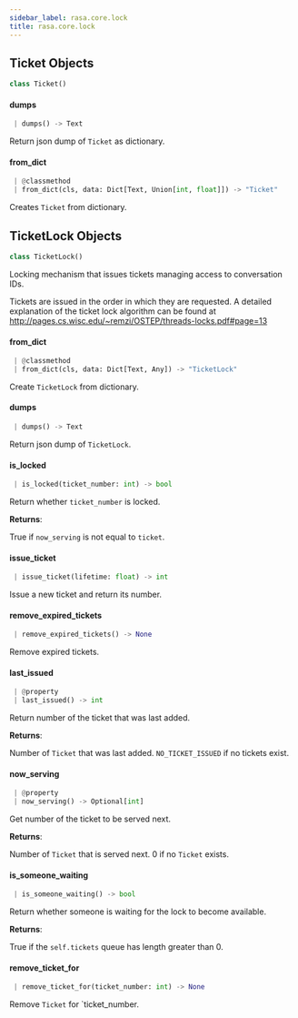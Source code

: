 ```yaml
---
sidebar_label: rasa.core.lock
title: rasa.core.lock
---
```

## Ticket Objects

```python
class Ticket()
```

#### dumps

```python
 | dumps() -> Text
```

Return json dump of `Ticket` as dictionary.

#### from\_dict

```python
 | @classmethod
 | from_dict(cls, data: Dict[Text, Union[int, float]]) -> "Ticket"
```

Creates `Ticket` from dictionary.

## TicketLock Objects

```python
class TicketLock()
```

Locking mechanism that issues tickets managing access to conversation IDs.

Tickets are issued in the order in which they are requested. A detailed
explanation of the ticket lock algorithm can be found at
http://pages.cs.wisc.edu/~remzi/OSTEP/threads-locks.pdf#page=13

#### from\_dict

```python
 | @classmethod
 | from_dict(cls, data: Dict[Text, Any]) -> "TicketLock"
```

Create `TicketLock` from dictionary.

#### dumps

```python
 | dumps() -> Text
```

Return json dump of `TicketLock`.

#### is\_locked

```python
 | is_locked(ticket_number: int) -> bool
```

Return whether `ticket_number` is locked.

**Returns**:

  True if `now_serving` is not equal to `ticket`.

#### issue\_ticket

```python
 | issue_ticket(lifetime: float) -> int
```

Issue a new ticket and return its number.

#### remove\_expired\_tickets

```python
 | remove_expired_tickets() -> None
```

Remove expired tickets.

#### last\_issued

```python
 | @property
 | last_issued() -> int
```

Return number of the ticket that was last added.

**Returns**:

  Number of `Ticket` that was last added. `NO_TICKET_ISSUED` if no
  tickets exist.

#### now\_serving

```python
 | @property
 | now_serving() -> Optional[int]
```

Get number of the ticket to be served next.

**Returns**:

  Number of `Ticket` that is served next. 0 if no `Ticket` exists.

#### is\_someone\_waiting

```python
 | is_someone_waiting() -> bool
```

Return whether someone is waiting for the lock to become available.

**Returns**:

  True if the `self.tickets` queue has length greater than 0.

#### remove\_ticket\_for

```python
 | remove_ticket_for(ticket_number: int) -> None
```

Remove `Ticket` for `ticket_number.


